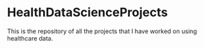 # HealthDataScienceProjects

This is the repository of all the projects that I have worked on using healthcare data.
